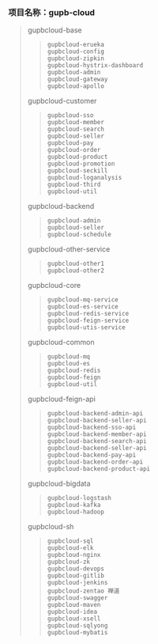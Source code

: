 ### 项目名称：gupb-cloud
> gupbcloud-base
> >  	gupbcloud-erueka
> >  	gupbcloud-config
> >  	gupbcloud-zipkin
> >  	gupbcloud-hystrix-dashboard
> >  	gupbcloud-admin
> >  	gupbcloud-gateway
> >  	gupbcloud-apollo
> gupbcloud-customer
> > 	gupbcloud-sso
> > 	gupbcloud-member
> > 	gupbcloud-search
> > 	gupbcloud-seller
> > 	gupbcloud-pay
> > 	gupbcloud-order
> > 	gupbcloud-product
> > 	gupbcloud-promotion
> > 	gupbcloud-seckill
> > 	gupbcloud-loganalysis
> > 	gupbcloud-third
> > 	gupbcloud-util
> gupbcloud-backend
> > 	gupbcloud-admin
> > 	gupbcloud-seller
> > 	gupbcloud-schedule
> gupbcloud-other-service
> > 	gupbcloud-other1
> > 	gupbcloud-other2
> gupbcloud-core
> > 	gupbcloud-mq-service
> > 	gupbcloud-es-service
> > 	gupbcloud-redis-service
> > 	gupbcloud-feign-service
> > 	gupbcloud-utis-service
> gupbcloud-common
> > 	gupbcloud-mq
> > 	gupbcloud-es
> > 	gupbcloud-redis
> > 	gupbcloud-feign
> > 	gupbcloud-util
> gupbcloud-feign-api
> > 	gupbcloud-backend-admin-api
> > 	gupbcloud-backend-seller-api
> > 	gupbcloud-backend-sso-api
> > 	gupbcloud-backend-member-api
> > 	gupbcloud-backend-search-api
> > 	gupbcloud-backend-seller-api
> > 	gupbcloud-backend-pay-api
> > 	gupbcloud-backend-order-api
> > 	gupbcloud-backend-product-api
> gupbcloud-bigdata
> > 	gupbcloud-logstash
> > 	gupbcloud-kafka
> > 	gupbcloud-hadoop
> gupbcloud-sh
> > 	gupbcloud-sql
> > 	gupbcloud-elk
> > 	gupbcloud-nginx
> > 	gupbcloud-zk
> > 	gupbcloud-devops
> > 	gupbcloud-gitlib
> > 	gupbcloud-jenkins
> > 	gupbcloud-zentao 禅道
> > 	gupbcloud-swagger
> > 	gupbcloud-maven
> > 	gupbcloud-idea
> > 	gupbcloud-xsell
> > 	gupbcloud-sqlyong
> > 	gupbcloud-mybatis
